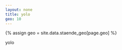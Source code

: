 ```yaml
---
layout: none
title: yolo
geo: 10
---
```


{% assign geo = site.data.staende_geo[page.geo] %}


<script>
var lol = {{ geo }};
console.log(lol);
</script>
yolo
